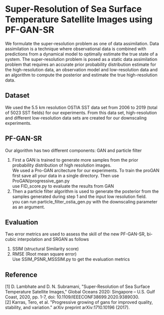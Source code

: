 # Super-Resolution of Sea Surface Temperature Satellite Images using PF-GAN-SR

We formulate the super-resolution problem as one of data assimilation. Data assimilation is a technique where observational data is combined with predictions from a dynamical model to optimally estimate the true state of a system. The super-resolution problem is posed as a static data assimilation problem that requires an accurate prior probability distribution estimate for the high-resolution data, an observation model and low-resolution data and an algorithm to compute the posterior and estimate the true high-resolution data.

## Dataset 
We used the 5.5 km resolution OSTIA SST data set from 2006 to 2019 (total of 5023 SST fields) for our experiments. From this data set, high-resolution and different low-resolution data sets are created for our downscaling experiments. 

## PF-GAN-SR
Our algorithm has two different components: GAN and particle filter 
1. First a GAN is trained to generate more samples from the prior probability distribution of high resolution images.</br>
We used a Pro-GAN arcitecture for our experiments. To train the proGAN first save all your data in a single directory. Then use ProGAN/progressive_gan.py </br>
use FID_score.py to evaluate the results from GAN 
2. Then a particle filter algorithm is used to generate the posterior from the samples generated during step 1 and the input low resolution field.</br>
you can run particle_filter_ostia_gen.py with the downscaling parameter as an argument.

## Evaluation
Two error metrics are used to assess the skill of the new PF-GAN-SR, bi-cubic interpolation and SRGAN as follows
1. SSIM (structural Similarity score)
2. RMSE (Root mean square error) </br>
Use SSIM_PSNR_MSSSIM.py to get the evaluation metrics

## Reference
[1] D. Lambhate and D. N. Subramani, "Super-Resolution of Sea Surface Temperature Satellite Images," Global Oceans 2020: Singapore – U.S. Gulf Coast, 2020, pp. 1-7, doi: 10.1109/IEEECONF38699.2020.9389030. </br>
[2] Karras, Tero, et al. "Progressive growing of gans for improved quality, stability, and variation." arXiv preprint arXiv:1710.10196 (2017).

